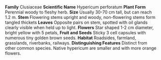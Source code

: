  **Family** Clusiaceae **Scientific Name** Hypericum perforatum **Plant Form** Perennial woody to fleshy herb. **Size** Usually 30-70 cm tall, but can reach 1.2 m. **Stem** Flowering stems upright and woody, non-flowering stems form tangled thickets **Leaves** Opposite pairs on stem, spotted with oil glands clearly visible when held up to light. **Flowers** Star shaped 1-2 cm diameter, bright yellow with 5 petals, **Fruit and Seeds** Sticky 3 cell capsules with numerous tiny golden brown seeds. **Habitat** Roadsides, farmland, grasslands, riverbanks, railways. **Distinguishing Features** Distinct from other common species. Native hypericum are smaller and with more orange flowers.